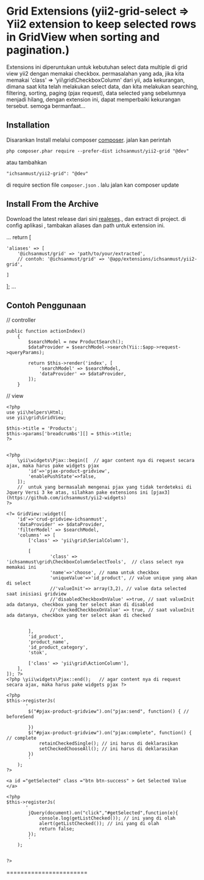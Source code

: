 Grid Extensions (yii2-grid-select => Yii2 extension to keep selected rows in GridView when sorting and pagination.)
===============
Extensions ini diperuntukan untuk kebutuhan select data multiple di grid view yii2 dengan memakai checkbox.
permasalahan yang ada, jika kita memakai 'class' => 'yii\grid\CheckboxColumn' dari yii, ada kekurangan,
dimana saat kita telah melakukan select data, dan kita melakukan searching, filtering, sorting, paging (pjax request), 
data selected yang sebelumnya menjadi hilang, dengan extension ini, dapat memperbaiki kekurangan tersebut.
semoga bermanfaat...



Installation
------------

Disarankan Install melalui composer [composer](http://getcomposer.org/download/).
jalan kan perintah
```
php composer.phar require --prefer-dist ichsanmust/yii2-grid "@dev"
```
atau tambahkan
```
"ichsanmust/yii2-grid": "@dev"
```
di require section file `composer.json` . lalu jalan kan composer update


Install From the Archive
------------
Download the latest release dari sini [realeses](https://github.com/ichsanmust/yii2-grid/releases)., dan extract di project. 
di config aplikasi , tambakan aliases dan path untuk extension ini.

...
return [
    
    'aliases' => [
        '@ichsanmust/grid' => 'path/to/your/extracted',
        // contoh: '@ichsanmust/grid' => '@app/extensions/ichsanmust/yii2-grid',
        
    ]
];
...


Contoh Penggunaan 
------------

// controller 
```
public function actionIndex()
    {
        $searchModel = new ProductSearch();
        $dataProvider = $searchModel->search(Yii::$app->request->queryParams);

        return $this->render('index', [
            'searchModel' => $searchModel,
            'dataProvider' => $dataProvider,
        ]);
    }
```

// view 
```
<?php
use yii\helpers\Html;
use yii\grid\GridView;

$this->title = 'Products';
$this->params['breadcrumbs'][] = $this->title;
?>


<?php
	\yii\widgets\Pjax::begin([  // agar content nya di request secara ajax, maka harus pake widgets pjax
		'id'=>'pjax-product-gridview',
		'enablePushState'=>false,
	]); 
	//  untuk yang bermasalah mengenai pjax yang tidak terdeteksi di Jquery Versi 3 ke atas, silahkan pake extensions ini [pjax3](https://github.com/ichsanmust/yii2-widgets)
?>

<?= GridView::widget([
	'id'=>'crud-gridview-ichsanmust',
	'dataProvider' => $dataProvider,
	'filterModel' => $searchModel,
	'columns' => [
		['class' => 'yii\grid\SerialColumn'],

		[   
				'class' => 'ichsanmust\grid\CheckboxColumnSelectTools',  // class select nya memakai ini
				'name'=>'choose', // nama untuk checkbox
				'uniqueValue'=>'id_product', // value unique yang akan di select
				//'valueInit'=> array(3,2), // value data selected saat inisiasi gridview
				//'disabledCheckboxOnValue' =>true, // saat valueInit ada datanya, checkbox yang ter select akan di disabled
				//'checkedCheckboxOnValue' => true, // saat valueInit ada datanya, checkbox yang ter select akan di checked
					
				
		],
		'id_product',
		'product_name',
		'id_product_category',
		'stok',
		
		['class' => 'yii\grid\ActionColumn'],
	],
]); ?>
<?php \yii\widgets\Pjax::end();   // agar content nya di request secara ajax, maka harus pake widgets pjax ?>

<?php
$this->registerJs(
	   '
		$("#pjax-product-gridview").on("pjax:send", function() { // beforeSend
					
		})
		$("#pjax-product-gridview").on("pjax:complete", function() { // complete
			retainCheckedSingle(); // ini harus di deklarasikan 
			setCheckedChooseAll(); // ini harus di deklarasikan 
		})
		'
	);
?>
			
<a id ="getSelected" class ="btn btn-success" > Get Selected Value </a>

<?php
$this->registerJs(
	   '
		jQuery(document).on("click","#getSelected",function(e){
			console.log(getListChecked()); // ini yang di olah
			alert(getListChecked()); // ini yang di olah
			return false;
		});
		'
	);


?>
```
=======================



